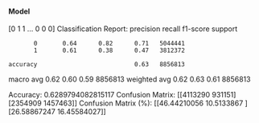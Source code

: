#### Model
[0 1 1 ... 0 0 0]
Classification Report:
              precision    recall  f1-score   support

           0       0.64      0.82      0.71   5044441
           1       0.61      0.38      0.47   3812372

    accuracy                           0.63   8856813
   macro avg       0.62      0.60      0.59   8856813
weighted avg       0.62      0.63      0.61   8856813

Accuracy: 0.6289794082815117
Confusion Matrix:
[[4113290  931151]
 [2354909 1457463]]
Confusion Matrix (%):
[[46.44210056 10.5133867 ]
 [26.58867247 16.45584027]]

